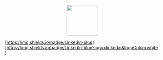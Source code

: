 <div id="header" align="center">
  <img src="https://media.giphy.com/media/M9gbBd9nbDrOTu1Mqx/giphy.gif" width="100"/>
</div>

[https://img.shields.io/badge/LinkedIn-blue](https://img.shields.io/badge/LinkedIn-blue?logo=linkedin&logoColor=white
)
